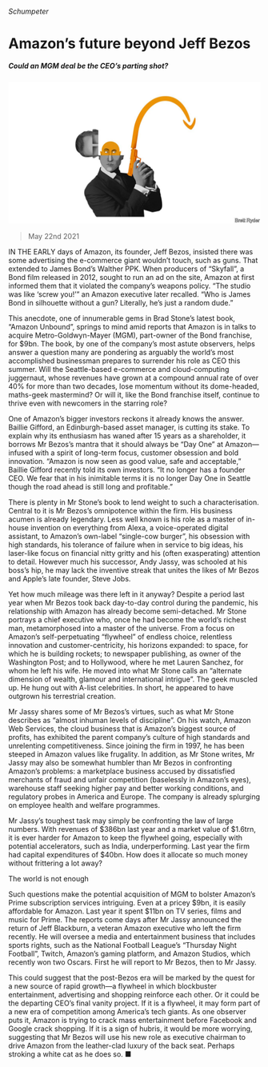 ###### Schumpeter

# Amazon’s future beyond Jeff Bezos 

##### Could an MGM deal be the CEO’s parting shot? 

![image](images/20210522_WBD000_0.jpg) 

> May 22nd 2021 

IN THE EARLY days of Amazon, its founder, Jeff Bezos, insisted there was some advertising the e-commerce giant wouldn’t touch, such as guns. That extended to James Bond’s Walther PPK. When producers of “Skyfall”, a Bond film released in 2012, sought to run an ad on the site, Amazon at first informed them that it violated the company’s weapons policy. “The studio was like ‘screw you!’” an Amazon executive later recalled. “Who is James Bond in silhouette without a gun? Literally, he’s just a random dude.”

This anecdote, one of innumerable gems in Brad Stone’s latest book, “Amazon Unbound”, springs to mind amid reports that Amazon is in talks to acquire Metro-Goldwyn-Mayer (MGM), part-owner of the Bond franchise, for $9bn. The book, by one of the company’s most astute observers, helps answer a question many are pondering as arguably the world’s most accomplished businessman prepares to surrender his role as CEO this summer. Will the Seattle-based e-commerce and cloud-computing juggernaut, whose revenues have grown at a compound annual rate of over 40% for more than two decades, lose momentum without its dome-headed, maths-geek mastermind? Or will it, like the Bond franchise itself, continue to thrive even with newcomers in the starring role?


One of Amazon’s bigger investors reckons it already knows the answer. Baillie Gifford, an Edinburgh-based asset manager, is cutting its stake. To explain why its enthusiasm has waned after 15 years as a shareholder, it borrows Mr Bezos’s mantra that it should always be “Day One” at Amazon—infused with a spirit of long-term focus, customer obsession and bold innovation. “Amazon is now seen as good value, safe and acceptable,” Baillie Gifford recently told its own investors. “It no longer has a founder CEO. We fear that in his inimitable terms it is no longer Day One in Seattle though the road ahead is still long and profitable.”

There is plenty in Mr Stone’s book to lend weight to such a characterisation. Central to it is Mr Bezos’s omnipotence within the firm. His business acumen is already legendary. Less well known is his role as a master of in-house invention on everything from Alexa, a voice-operated digital assistant, to Amazon’s own-label “single-cow burger”, his obsession with high standards, his tolerance of failure when in service to big ideas, his laser-like focus on financial nitty gritty and his (often exasperating) attention to detail. However much his successor, Andy Jassy, was schooled at his boss’s hip, he may lack the inventive streak that unites the likes of Mr Bezos and Apple’s late founder, Steve Jobs.

Yet how much mileage was there left in it anyway? Despite a period last year when Mr Bezos took back day-to-day control during the pandemic, his relationship with Amazon has already become semi-detached. Mr Stone portrays a chief executive who, once he had become the world’s richest man, metamorphosed into a master of the universe. From a focus on Amazon’s self-perpetuating “flywheel” of endless choice, relentless innovation and customer-centricity, his horizons expanded: to space, for which he is building rockets; to newspaper publishing, as owner of the Washington Post; and to Hollywood, where he met Lauren Sanchez, for whom he left his wife. He moved into what Mr Stone calls an “alternate dimension of wealth, glamour and international intrigue”. The geek muscled up. He hung out with A-list celebrities. In short, he appeared to have outgrown his terrestrial creation.

Mr Jassy shares some of Mr Bezos’s virtues, such as what Mr Stone describes as “almost inhuman levels of discipline”. On his watch, Amazon Web Services, the cloud business that is Amazon’s biggest source of profits, has exhibited the parent company’s culture of high standards and unrelenting competitiveness. Since joining the firm in 1997, he has been steeped in Amazon values like frugality. In addition, as Mr Stone writes, Mr Jassy may also be somewhat humbler than Mr Bezos in confronting Amazon’s problems: a marketplace business accused by dissatisfied merchants of fraud and unfair competition (baselessly in Amazon’s eyes), warehouse staff seeking higher pay and better working conditions, and regulatory probes in America and Europe. The company is already splurging on employee health and welfare programmes.

Mr Jassy’s toughest task may simply be confronting the law of large numbers. With revenues of $386bn last year and a market value of $1.6trn, it is ever harder for Amazon to keep the flywheel going, especially with potential accelerators, such as India, underperforming. Last year the firm had capital expenditures of $40bn. How does it allocate so much money without frittering a lot away?

The world is not enough

Such questions make the potential acquisition of MGM to bolster Amazon’s Prime subscription services intriguing. Even at a pricey $9bn, it is easily affordable for Amazon. Last year it spent $11bn on TV series, films and music for Prime. The reports come days after Mr Jassy announced the return of Jeff Blackburn, a veteran Amazon executive who left the firm recently. He will oversee a media and entertainment business that includes sports rights, such as the National Football League’s “Thursday Night Football”, Twitch, Amazon’s gaming platform, and Amazon Studios, which recently won two Oscars. First he will report to Mr Bezos, then to Mr Jassy.

This could suggest that the post-Bezos era will be marked by the quest for a new source of rapid growth—a flywheel in which blockbuster entertainment, advertising and shopping reinforce each other. Or it could be the departing CEO’s final vanity project. If it is a flywheel, it may form part of a new era of competition among America’s tech giants. As one observer puts it, Amazon is trying to crack mass entertainment before Facebook and Google crack shopping. If it is a sign of hubris, it would be more worrying, suggesting that Mr Bezos will use his new role as executive chairman to drive Amazon from the leather-clad luxury of the back seat. Perhaps stroking a white cat as he does so. ■

